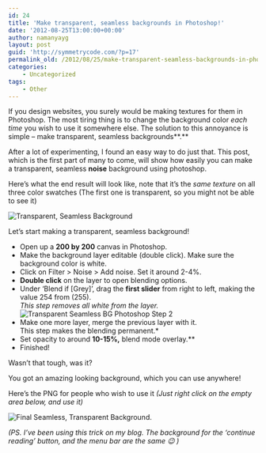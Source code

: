 ```yaml
---
id: 24
title: 'Make transparent, seamless backgrounds in Photoshop!'
date: '2012-08-25T13:00:00+00:00'
author: namanyayg
layout: post
guid: 'http://symmetrycode.com/?p=17'
permalink_old: /2012/08/25/make-transparent-seamless-backgrounds-in-photoshop/
categories:
    - Uncategorized
tags:
    - Other
---
```


If you design websites, you surely would be making textures for them in Photoshop. The most tiring thing is to change the background color *each time* you wish to use it somewhere else. The solution to this annoyance is simple – make transparent, seamless backgrounds**.**

After a lot of experimenting, I found an easy way to do just that. This post, which is the first part of many to come, will show how easily you can make a transparent, seamless **noise** background using photoshop.

Here’s what the end result will look like, note that it’s the *same texture* on all three color swatches (The first one is transparent, so you might not be able to see it)

![Transparent, Seamless Background](http://i.symmetrycode.com/BGDemo.png "Transparent, Seamless Background")

Let’s start making a transparent, seamless background!

- Open up a **200 by 200** canvas in Photoshop.
- Make the background layer editable (double click). Make sure the background color is white.
- Click on Filter &gt; Noise &gt; Add noise. Set it around 2-4%.
- **Double click** on the layer to open blending options.
- Under ‘Blend if \[Grey\]’, drag the **first slider** from right to left, making the value 254 from (255).  
    *This step removes all white from the layer.*![Transparent Seamless BG Photoshop Step 2](http://i.symmetrycode.com/TransparentSeamlessBGPhotoshopStep2.png "Transparent Seamless BG Photoshop Step 2")
- Make one more layer, merge the previous layer with it.  
    This step makes the blending permanent.*
- Set opacity to around **10-15%,** blend mode overlay.**
- Finished!

Wasn’t that tough, was it?

You got an amazing looking background, which you can use anywhere!

Here’s the PNG for people who wish to use it *(Just right click on the empty area below, and use it)*

![Final Seamless, Transparent Background.](http://i.symmetrycode.com/finalBG.png "Final Seamless, Transparent Background.")

*(PS. I’ve been using this trick on my blog. The background for the ‘continue reading’ button, and the menu bar are the same 😉 )*
